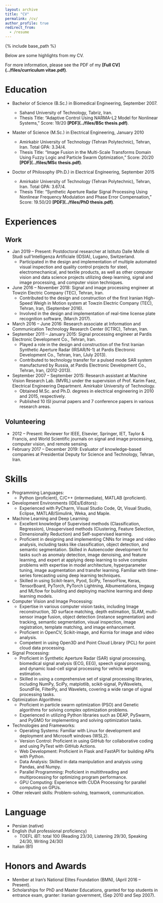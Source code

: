 ```yaml
---
layout: archive
title: "CV"
permalink: /cv/
author_profile: true
redirect_from:
  - /resume
---
```


{% include base_path %}


Below are some highlights from my CV.

For more information, please see the PDF of my **[Full CV](../files/curriculum vitae.pdf)**.

Education
======
* Bachelor of Science (B.Sc.) in Biomedical Engineering, September 2007.
  * Sahand University of Technology, Tabriz, Iran.
  * Thesis Title: “Adaptive Control Using NARMA-L2 Model for Nonlinear Systems,” Score: 19/20 **[PDF](../files/BSc thesis.pdf)**.

* Master of Science (M.Sc.) in Electrical Engineering, January 2010
  * Amirkabir University of Technology (Tehran Polytechnic), Tehran, Iran. Total GPA: 3.34/4.
  * Thesis Title: “Image Fusion in the Multi-Scale Transforms Domain Using Fuzzy Logic and Particle Swarm Optimization,” Score: 20/20
    **[PDF](../files/MSc thesis.pdf)**.

* Doctor of Philosophy (Ph.D.) in Electrical Engineering, September 2015
  * Amirkabir University of Technology (Tehran Polytechnic), Tehran, Iran. Total GPA: 3.67/4.
  * Thesis Title: “Synthetic Aperture Radar Signal Processing Using Nonlinear Frequency Modulation and Phase Error Compensation,” Score: 
    19.50/20 **[PDF](../files/PhD thesis.pdf)**.
    
Experiences
======
## Work
* Jan 2019 – Present: Postdoctoral researcher at Istituto Dalle Molle di Studi sull'Intelligenza Artificiale (IDSIA), Lugano, Switzerland.
  * Participated in the design and implementation of multiple automated visual inspection and quality control projects for steel, 
   electromechanical, and textile products, as well as other computer vision and data science projects utilizing deep learning, signal and 
   image processing, and computer vision techniques.
* June 2016 – November 2018: Signal and image processing engineer at Towzin Electric Company (TEC), Tehran, Iran.
  * Contributed to the design and construction of the first Iranian High-Speed Weigh in Motion system at Towzin Electric Company (TEC), 
    Tehran, Iran, (September 2016).
  * Involved in the design and implementation of real-time license plate recognition software, (March 2017).
* March 2016 – June 2016: Research associate at Information and Communication Technology Research Center (ICTRC), Tehran, Iran.
* September 2011 – January 2015: Signal processing engineer at Pardis Electronic Development Co., Tehran, Iran.
  * Played a role in the design and construction of the first Iranian Synthetic Aperture Radar (IRSAR/N-1) at Pardis Electronic Development 
    Co., Tehran, Iran, (July 2013).
  * Contributed to technology transfer for a pulsed mode SAR system manufactured by Russia, at Pardis Electronic Development Co., Tehran, 
    Iran, (2012-2013).
* September 2007 – September 2015: Research assistant at Machine Vision Research Lab. (MVRL) under the supervision of Prof. Karim Faez, 
  Electrical Engineering Department.
    Amirkabir University of Technology.
  * Obtained M.Sc. and Ph.D. degrees in electrical engineering in 2010 and 2015, respectively.
  * Published 10 ISI journal papers and 7 conference papers in various research areas.

## Volunteering
* 2012 – Present: Reviewer for IEEE, Elsevier, Springer, IET, Taylor & Francis, and World Scientific journals on signal and image processing, 
  computer vision, and remote sensing.
* February 2017 – December 2019: Evaluator of knowledge-based companies at Presidential Deputy for Science and Technology, Tehran, Iran.
  

Skills
======

* Programming Languages:
  * Python (proficient), C/C++ (intermediate), MATLAB (proficient).
* Development Environments (IDEs/Editors):
  * Experienced with PyCharm, Visual Studio Code, Qt, Visual Studio, Eclipse, MATLAB/Simulink, Weka, and Maple.
* Machine Learning and Deep Learning:
  * Excellent knowledge of Supervised methods (Classification, Regression), Unsupervised methods (Clustering, Feature Selection, 
    Dimensionality Reduction) and Self-supervised learning.
  * Proficient in designing and implementing CNNs for image and video analysis, including tasks like classification, object detection, and 
    semantic segmentation. Skilled in Autoencoder development for tasks such as anomaly detection, image denoising, and feature learning, and 
    expert at applying deep learning to solve complex problems with expertise in model architecture, hyperparameter tuning, image 
    augmentation and transfer learning. Familiar with time-series forecasting using deep learning techniques.
  * Skilled in using Scikit-learn, Pyod, SciPy, TensorFlow, Keras, TensorBoard, PyTorch, PyTorch Lightning, Albumentations, Imgaug and MLflow 
    for building and deploying machine learning and deep learning models.
* Computer Vision and Image Processing:
  * Expertise in various computer vision tasks, including Image reconstruction, 3D surface matching, depth estimation, SLAM, multi-sensor 
    image fusion, object detection (instance segmentation) and tracking, semantic segmentation, visual inspection, image registration, 
    template matching, and image enhancement.
  * Proficient in OpenCV, Scikit-image, and Kornia for image and video analysis.
  * Competent in using Open3D and Point Cloud Library (PCL) for point cloud data processing.
* Signal Processing:
  * Proficient in Synthetic Aperture Radar (SAR) signal processing, biomedical signal analysis (ECG, EEG), speech signal processing, and 
    dynamic load-cell signal processing for vehicle weight estimation.
  * Skilled in using a comprehensive set of signal processing libraries, including NumPy, SciPy, matplotlib, scikit-signal, PyWavelets, 
    SoundFile, FilterPy, and Wavelets, covering a wide range of signal processing tasks.
* Optimization Algorithms:
  * Proficient in particle swarm optimization (PSO) and Genetic algorithms for solving complex optimization problems. 
  * Experienced in utilizing Python libraries such as DEAP, PySwarm, and PyGMO for implementing and solving optimization tasks. 
* Technologies and Frameworks:
  * Operating Systems: Familiar with Linux for development and deployment and Microsoft windows (WSL2).
  * Version Control: Proficient in using GitHub for collaborative coding and using PyTest with GitHub Actions.
  * Web Development: Proficient in Flask and FastAPI for building APIs with Python.
  * Data Analysis: Skilled in data manipulation and analysis using Pandas, and Numpy.
  * Parallel Programming: Proficient in multithreading and multiprocessing for optimizing program performance.
  * GPU Computing: Experience with CUDA Processing for parallel computing on GPUs.
* Other relevant skills: Problem-solving, teamwork, communication.
  
Language
======

* Persian (native)
* English (full professional proficiency)
  * TOEFL iBT: total 100 (Reading 23/30, Listening 29/30, Speaking 24/30, Writing 24/30)
* Italian (B1)

Honors and Awards
======

* Member at Iran’s National Elites Foundation (BMN), (April 2016 – Present).
* Scholarships for PhD and Master Educations, granted for top students in entrance exam, granter: Iranian government, (Sep 2010 and Sep 2007).


